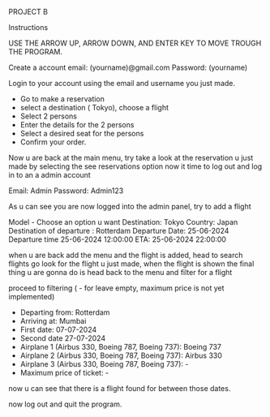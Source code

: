 PROJECT B

Instructions

USE THE ARROW UP, ARROW DOWN, AND ENTER KEY TO MOVE TROUGH THE PROGRAM.

Create a account
email: (yourname)@gmail.com
Password: (yourname)

Login to your account using the email and username you just made.

 - Go to make a reservation
 - select a destination ( Tokyo), choose a flight
 - Select 2 persons
 - Enter the details for the 2 persons
 - Select a desired seat for the persons
 - Confirm your order.

Now u are back at the main menu, try take a look at the reservation u just made by selecting the see reservations option
now it time to log out and log in to an a admin account

Email: Admin
Password: Admin123

As u can see you are now logged into the admin panel, try to add a flight

Model - Choose an option u want
Destination: Tokyo
Country: Japan
Destination of departure : Rotterdam
Departure Date: 25-06-2024
Departure time 25-06-2024 12:00:00
ETA: 25-06-2024 22:00:00

when u are back add the menu and the flight is added, head to search flights
go look for the flight u just made, when the flight is shown the final thing u are gonna do is head back to the menu and filter for a flight

proceed to filtering ( - for leave empty, maximum price is not yet implemented)

 - Departing from: Rotterdam
 - Arriving at: Mumbai
 - First date: 07-07-2024
 - Second date 27-07-2024
 - Airplane 1 (Airbus 330, Boeing 787, Boeing 737): Boeing 737
 - Airplane 2 (Airbus 330, Boeing 787, Boeing 737): Airbus 330
 - Airplane 3 (Airbus 330, Boeing 787, Boeing 737): - 
 - Maximum price of ticket: - 

 now u can see that there is a flight found for between those dates.

 now log out and quit the program.






